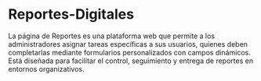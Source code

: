 # Reportes-Digitales
La página de Reportes es una plataforma web que permite a los administradores asignar tareas específicas a sus usuarios, quienes deben completarlas mediante formularios personalizados con campos dinámicos. Está diseñada para facilitar el control, seguimiento y entrega de reportes en entornos organizativos.
